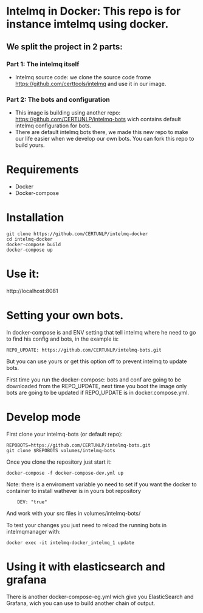 
# Intelmq in Docker: This repo is for instance imtelmq using docker.

## We split the project in 2 parts:

### Part 1: The intelmq itself

* Intelmq source code: we clone the source code frome https://github.com/certtools/intelmq and use it in our image.

### Part 2: The bots and configuration

* This image is building using another repo: https://github.com/CERTUNLP/intelmq-bots wich contains default intelmq configuration for bots.
* There are default intelmq bots there, we made this new repo to make our life easier when we develop our own bots. You can fork this repo to build yours.


# Requirements

- Docker
- Docker-compose

# Installation

```
git clone https://github.com/CERTUNLP/intelmq-docker
cd intelmq-docker
docker-compose build
docker-compose up

```
# Use it:

http://localhost:8081

# Setting your own bots.

In docker-compose is and ENV setting that tell intelmq where he need to go to find his config and bots, in the example is:

	REPO_UPDATE: https://github.com/CERTUNLP/intelmq-bots.git

But you can use yours or get this option off to prevent intelmq to update bots.

First time you run the docker-compose: bots and conf are going to be downloaded from the REPO_UPDATE, next time you boot the image only bots are going to be updated if REPO_UPDATE is in docker.compose.yml.  

# Develop mode


First clone your intelmq-bots (or default repo):

```
REPOBOTS=https://github.com/CERTUNLP/intelmq-bots.git
git clone $REPOBOTS volumes/intelmq-bots

```

Once you clone the repository just start it:

```
docker-compose -f docker-compose-dev.yml up
```
Note: there is a enviroment variable yo need to set if you want the docker to container to install wathever is in yours bot repository


```
    DEV: "true"

```

And work with your src files in volumes/intelmq-bots/

To test your changes you just need to reload the running bots in intelmqmanager with:

`docker exec -it intelmq-docker_intelmq_1 update`


# Using it with elasticsearch and grafana

There is another docker-compose-eg.yml wich give you ElasticSearch and Grafana, wich you can use to build another chain of output.
